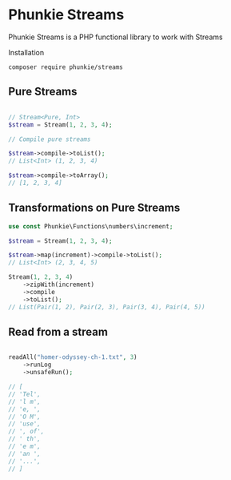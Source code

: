 # Phunkie Streams #

Phunkie Streams is a PHP functional library to work with Streams

Installation

```
composer require phunkie/streams
```


## Pure Streams

```php

// Stream<Pure, Int>
$stream = Stream(1, 2, 3, 4);

// Compile pure streams

$stream->compile->toList();
// List<Int> (1, 2, 3, 4)

$stream->compile->toArray();
// [1, 2, 3, 4]
```

## Transformations on Pure Streams

```php
use const Phunkie\Functions\numbers\increment;

$stream = Stream(1, 2, 3, 4);

$stream->map(increment)->compile->toList();
// List<Int> (2, 3, 4, 5)

Stream(1, 2, 3, 4)
    ->zipWith(increment)
    ->compile
    ->toList();
// List(Pair(1, 2), Pair(2, 3), Pair(3, 4), Pair(4, 5))

```

## Read from a stream

```php

readAll("homer-odyssey-ch-1.txt", 3)
    ->runLog
    ->unsafeRun();

// [
// 'Tel',
// 'l m',
// 'e, ',
// 'O M',
// 'use',
// ', of',
// ' th',
// 'e m',
// 'an ',
// '...',
// ]
```